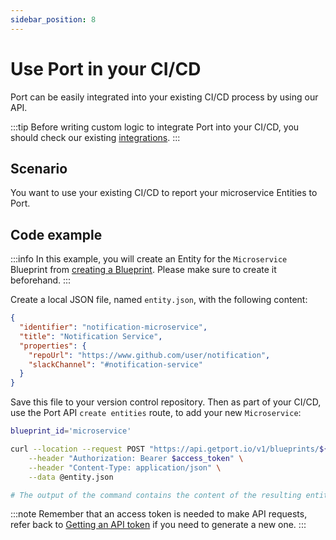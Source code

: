 ```yaml
---
sidebar_position: 8
---
```


# Use Port in your CI/CD

Port can be easily integrated into your existing CI/CD process by using our API.

:::tip
Before writing custom logic to integrate Port into your CI/CD, you should check our existing [integrations](../integrations/integrations.md).
:::

## Scenario

You want to use your existing CI/CD to report your microservice Entities to Port.

## Code example

:::info
In this example, you will create an Entity for the `Microservice` Blueprint from [creating a Blueprint](./blueprint-basics.md#creating-a-blueprint). Please make sure to create it beforehand.
:::

Create a local JSON file, named `entity.json`, with the following content:

```json showLineNumbers
{
  "identifier": "notification-microservice",
  "title": "Notification Service",
  "properties": {
    "repoUrl": "https://www.github.com/user/notification",
    "slackChannel": "#notification-service"
  }
}
```

Save this file to your version control repository. Then as part of your CI/CD, use the Port API `create entities` route, to add your new `Microservice`:

```bash showLineNumbers
blueprint_id='microservice'

curl --location --request POST "https://api.getport.io/v1/blueprints/${blueprint_id}/entities" \
    --header "Authorization: Bearer $access_token" \
    --header "Content-Type: application/json" \
    --data @entity.json

# The output of the command contains the content of the resulting entity
```

:::note
Remember that an access token is needed to make API requests, refer back to [Getting an API token](./blueprint-basics.md#getting-an-api-token) if you need to generate a new one.
:::

